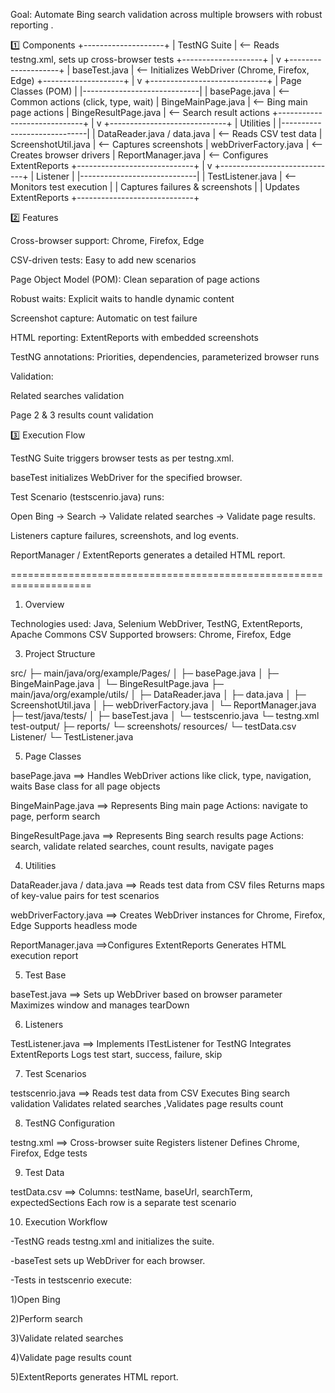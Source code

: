 Goal: Automate Bing search validation across multiple browsers with robust reporting .

1️⃣ Components
+--------------------+
|   TestNG Suite     | <-- Reads testng.xml, sets up cross-browser tests
+--------------------+
            |
            v
+--------------------+
|    baseTest.java   | <-- Initializes WebDriver (Chrome, Firefox, Edge)
+--------------------+
            |
            v
+-----------------------------+
|   Page Classes (POM)        |
|-----------------------------|
| basePage.java               | <-- Common actions (click, type, wait)
| BingeMainPage.java          | <-- Bing main page actions
| BingeResultPage.java        | <-- Search result actions
+-----------------------------+
            |
            v
+-----------------------------+
|      Utilities              |
|-----------------------------|
| DataReader.java / data.java | <-- Reads CSV test data
| ScreenshotUtil.java         | <-- Captures screenshots
| webDriverFactory.java       | <-- Creates browser drivers
| ReportManager.java          | <-- Configures ExtentReports
+-----------------------------+
            |
            v
+-----------------------------+
|       Listener              |
|-----------------------------|
| TestListener.java           | <-- Monitors test execution
|                             | Captures failures & screenshots
|                             | Updates ExtentReports
+-----------------------------+

2️⃣ Features

Cross-browser support: Chrome, Firefox, Edge

CSV-driven tests: Easy to add new scenarios

Page Object Model (POM): Clean separation of page actions

Robust waits: Explicit waits to handle dynamic content

Screenshot capture: Automatic on test failure

HTML reporting: ExtentReports with embedded screenshots

TestNG annotations: Priorities, dependencies, parameterized browser runs

Validation:

Related searches validation

Page 2 & 3 results count validation

3️⃣ Execution Flow

TestNG Suite triggers browser tests as per testng.xml.

baseTest initializes WebDriver for the specified browser.

Test Scenario (testscenrio.java) runs:

Open Bing → Search → Validate related searches → Validate page results.

Listeners capture failures, screenshots, and log events.

ReportManager / ExtentReports generates a detailed HTML report.


====================================================================


1. Overview
   
Technologies used: Java, Selenium WebDriver, TestNG, ExtentReports, Apache Commons CSV
Supported browsers: Chrome, Firefox, Edge

3. Project Structure
   
src/
 ├─ main/java/org/example/Pages/
 │    ├─ basePage.java
 │    ├─ BingeMainPage.java
 │    └─ BingeResultPage.java
 ├─ main/java/org/example/utils/
 │    ├─ DataReader.java
 │    ├─ data.java
 │    ├─ ScreenshotUtil.java
 │    ├─ webDriverFactory.java
 │    └─ ReportManager.java
 ├─ test/java/tests/
 │    ├─ baseTest.java
 │    └─ testscenrio.java
 └─ testng.xml
test-output/
 ├─ reports/
 └─ screenshots/
resources/
 └─ testData.csv
Listener/
 └─ TestListener.java

5. Page Classes

basePage.java ==> Handles WebDriver actions like click, type, navigation, waits Base class for all page objects

BingeMainPage.java ==> Represents Bing main page Actions: navigate to page, perform search

BingeResultPage.java ==> Represents Bing search results page Actions: search, validate related searches, count results, navigate pages

4. Utilities

DataReader.java / data.java ==> Reads test data from CSV files Returns maps of key-value pairs for test scenarios

webDriverFactory.java ==> Creates WebDriver instances for Chrome, Firefox, Edge Supports headless mode

ReportManager.java ==>Configures ExtentReports Generates HTML execution report

5. Test Base

baseTest.java ==> Sets up WebDriver based on browser parameter Maximizes window and manages tearDown

6. Listeners

TestListener.java ==> Implements ITestListener for TestNG Integrates ExtentReports Logs test start, success, failure, skip

7. Test Scenarios

testscenrio.java ==> Reads test data from CSV Executes Bing search validation Validates related searches ,Validates page results count

8. TestNG Configuration

testng.xml ==> Cross-browser suite Registers listener Defines Chrome, Firefox, Edge tests

9. Test Data

testData.csv ==> Columns: testName, baseUrl, searchTerm, expectedSections Each row is a separate test scenario

10. Execution Workflow

-TestNG reads testng.xml and initializes the suite.

-baseTest sets up WebDriver for each browser.

-Tests in testscenrio execute:

1)Open Bing

2)Perform search

3)Validate related searches

4)Validate page results count

5)ExtentReports generates HTML report.



